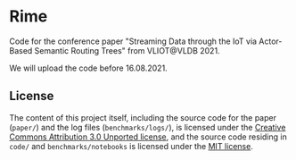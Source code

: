 # Rime
Code for the conference paper "Streaming Data through the IoT via Actor-Based Semantic Routing Trees" from VLIOT@VLDB 2021.

We will upload the code before 16.08.2021.

## License
The content of this project itself, including the source code for the paper (`paper/`) and the log files (`benchmarks/logs/`), is licensed under the [Creative Commons Attribution 3.0 Unported license](https://creativecommons.org/licenses/by/3.0/), and the source code residing in `code/` and `benchmarks/notebooks` is licensed under the [MIT license](code/LICENSE.md).
